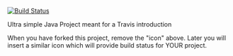 [![Build Status](https://travis-ci.com/danielbengtsen/travisGettingStarted.svg?branch=master)](https://travis-ci.com/danielbengtsen/travisGettingStarted)

Ultra simple Java Project meant for a Travis introduction

When you have forked this project, remove the "icon" above. Later you will insert a similar icon which will provide build status for YOUR project.
